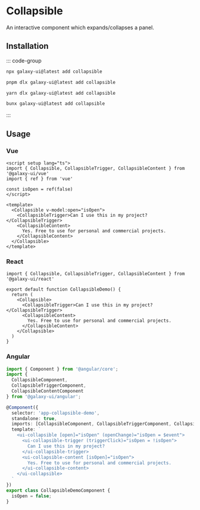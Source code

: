 # Collapsible

An interactive component which expands/collapses a panel.

<ComponentPreview name="CollapsibleDemo">
  <template #preview>
    <DemoContainer>
      <CollapsibleDemo />
    </DemoContainer>
  </template>
  <template #code>

::: code-group

```vue [Vue]
<script setup lang="ts">
import { Collapsible, CollapsibleTrigger, CollapsibleContent } from '@/components/ui/collapsible'
</script>

<template>
  <Collapsible>
    <CollapsibleTrigger>Can I use this in my project?</CollapsibleTrigger>
    <CollapsibleContent>
      Yes. Free to use for personal and commercial projects.
    </CollapsibleContent>
  </Collapsible>
</template>
```

```tsx [React]
import { Collapsible, CollapsibleTrigger, CollapsibleContent } from "@/components/ui/collapsible"

export default function App() {
  return (
    <Collapsible>
      <CollapsibleTrigger>Can I use this in my project?</CollapsibleTrigger>
      <CollapsibleContent>
        Yes. Free to use for personal and commercial projects.
      </CollapsibleContent>
    </Collapsible>
  )
}
```

```typescript [Angular]
import { Component } from '@angular/core';
import { CollapsibleComponent } from '@/components/ui/collapsible';

@Component({
  selector: 'app-root',
  standalone: true,
  imports: [CollapsibleComponent],
  template: `
    <ui-collapsible>
      <ui-collapsible-trigger>Can I use this in my project?</ui-collapsible-trigger>
      <ui-collapsible-content>
        Yes. Free to use for personal and commercial projects.
      </ui-collapsible-content>
    </ui-collapsible>
  `
})
export class AppComponent {}
```

:::

  </template>
</ComponentPreview>

## Installation

::: code-group

```bash [npm]
npx galaxy-ui@latest add collapsible
```

```bash [pnpm]
pnpm dlx galaxy-ui@latest add collapsible
```

```bash [yarn]
yarn dlx galaxy-ui@latest add collapsible
```

```bash [bun]
bunx galaxy-ui@latest add collapsible
```

:::

## Usage

### Vue

```vue
<script setup lang="ts">
import { Collapsible, CollapsibleTrigger, CollapsibleContent } from '@galaxy-ui/vue'
import { ref } from 'vue'

const isOpen = ref(false)
</script>

<template>
  <Collapsible v-model:open="isOpen">
    <CollapsibleTrigger>Can I use this in my project?</CollapsibleTrigger>
    <CollapsibleContent>
      Yes. Free to use for personal and commercial projects.
    </CollapsibleContent>
  </Collapsible>
</template>
```

### React

```tsx
import { Collapsible, CollapsibleTrigger, CollapsibleContent } from '@galaxy-ui/react'

export default function CollapsibleDemo() {
  return (
    <Collapsible>
      <CollapsibleTrigger>Can I use this in my project?</CollapsibleTrigger>
      <CollapsibleContent>
        Yes. Free to use for personal and commercial projects.
      </CollapsibleContent>
    </Collapsible>
  )
}
```

### Angular

```typescript
import { Component } from '@angular/core';
import {
  CollapsibleComponent,
  CollapsibleTriggerComponent,
  CollapsibleContentComponent
} from '@galaxy-ui/angular';

@Component({
  selector: 'app-collapsible-demo',
  standalone: true,
  imports: [CollapsibleComponent, CollapsibleTriggerComponent, CollapsibleContentComponent],
  template: `
    <ui-collapsible [open]="isOpen" (openChange)="isOpen = $event">
      <ui-collapsible-trigger (triggerClick)="isOpen = !isOpen">
        Can I use this in my project?
      </ui-collapsible-trigger>
      <ui-collapsible-content [isOpen]="isOpen">
        Yes. Free to use for personal and commercial projects.
      </ui-collapsible-content>
    </ui-collapsible>
  `
})
export class CollapsibleDemoComponent {
  isOpen = false;
}
```
